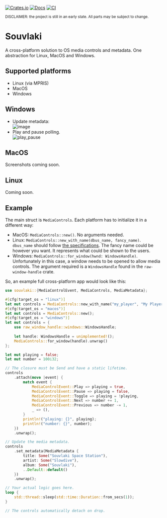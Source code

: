 [![Crates.io](https://img.shields.io/crates/v/souvlaki.svg)](https://crates.io/crates/souvlaki)
[![Docs](https://docs.rs/souvlaki/badge.svg)](https://docs.rs/souvlaki)
[![CI](https://github.com/Sinono3/souvlaki/actions/workflows/build.yml/badge.svg)](https://github.com/Sinono3/souvlaki/actions/workflows/build.yml)

<sub>DISCLAIMER: the project is still in an early state. All parts may be subject to change.</sub>

# Souvlaki

A cross-platform solution to OS media controls and metadata. One abstraction for Linux, MacOS and Windows.

## Supported platforms

- Linux (via MPRIS)
- MacOS
- Windows

## Windows

- Update metadata:\
![image](https://user-images.githubusercontent.com/8389938/106080661-4a515e80-60f6-11eb-81e0-81ab0eda5188.png)
- Play and pause polling.\
![play_pause](https://user-images.githubusercontent.com/8389938/106080917-bdf36b80-60f6-11eb-98b5-f3071ae3eab6.gif)

## MacOS

Screenshots coming soon.

## Linux

Coming soon.

## Example

The main struct is `MediaControls`. Each platform has to initialize it in a different way:

- MacOS: `MediaControls::new()`. No arguments needed.
- Linux: `MediaControls::new_with_name(dbus_name, fancy_name)`. `dbus_name` should follow [the specifications](https://dbus.freedesktop.org/doc/dbus-specification.html#message-protocol-names-bus). The fancy name could be however you want. It represents what could be shown to the users.
- Windows: `MediaControls::for_window(hwnd: WindowsHandle)`. Unfortunately in this case, a window needs to be opened to allow media controls. The argument required is a `WindowsHandle` found in the `raw-window-handle` crate.

So, an example full cross-platform app would look like this:

```rust
use souvlaki::{MediaControlEvent, MediaControls, MediaMetadata};

#[cfg(target_os = "linux")]
let mut controls = MediaControls::new_with_name("my_player", "My Player");
#[cfg(target_os = "macos")]
let mut controls = MediaControls::new();
#[cfg(target_os = "windows")]
let mut controls = {
    use raw_window_handle::windows::WindowsHandle;
    
    let handle: WindowsHandle = unimplemented!();
    MediaControls::for_window(handle).unwrap()
};

let mut playing = false;
let mut number = 100i32;

// The closure must be Send and have a static lifetime.
controls
    .attach(move |event| {
        match event {
            MediaControlEvent::Play => playing = true,
            MediaControlEvent::Pause => playing = false,
            MediaControlEvent::Toggle => playing = !playing,
            MediaControlEvent::Next => number += 1,
            MediaControlEvent::Previous => number -= 1,
            _ => (),
        }
        println!("playing: {}", playing);
        println!("number: {}", number);
    })
    .unwrap();

// Update the media metadata.
controls
    .set_metadata(MediaMetadata {
        title: Some("Souvlaki Space Station"),
        artist: Some("Slowdive"),
        album: Some("Souvlaki"),
        ..Default::default()
    })
    .unwrap();

// Your actual logic goes here.
loop {
    std::thread::sleep(std::time::Duration::from_secs(1));
}

// The controls automatically detach on drop.
```
